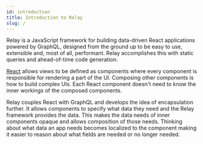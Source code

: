 ```yaml
---
id: introduction
title: Introduction to Relay
slug: /
---
```

Relay is a JavaScript framework for building data-driven React applications powered by GraphQL, designed from the ground up to be easy to use, extensible and, most of all, performant. Relay accomplishes this with static queries and ahead-of-time code generation.

[React](https://facebook.github.io/react/) allows views to be defined as components where every component is responsible for rendering a part of the UI. Composing other components is how to build complex UIs. Each React component doesn't need to know the inner workings of the composed components.

Relay couples React with GraphQL and develops the idea of encapsulation further. It allows components to specify what data they need and the Relay framework provides the data. This makes the data needs of inner components opaque and allows composition of those needs. Thinking about what data an app needs becomes localized to the component making it easier to reason about what fields are needed or no longer needed.
